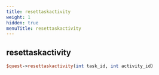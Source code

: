 ```yaml
---
title: resettaskactivity
weight: 1
hidden: true
menuTitle: resettaskactivity
---
```

## resettaskactivity
```perl
$quest->resettaskactivity(int task_id, int activity_id)
```